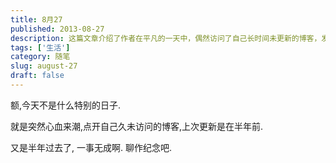 ```yaml
---
title: 8月27
published: 2013-08-27
description: 这篇文章介绍了作者在平凡的一天中，偶然访问了自己长时间未更新的博客，发现上次更新已是半年前。面对时间的流逝和自己的无所成就，作者感慨地将其作为一次简单的纪念。
tags: ['生活']
category: 随笔
slug: august-27
draft: false
---
```


额,今天不是什么特别的日子.

就是突然心血来潮,点开自己久未访问的博客,上次更新是在半年前. 

又是半年过去了, 一事无成啊. 聊作纪念吧.